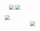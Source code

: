   ㅤㅤㅤㅤㅤㅤㅤ    ㅤㅤㅤㅤㅤㅤㅤ    ㅤㅤㅤㅤㅤㅤㅤ ![](https://files.catbox.moe/khf9m7.png) ![](https://files.catbox.moe/p37g8u.png)

  ㅤㅤㅤㅤㅤㅤㅤ    ㅤㅤㅤㅤㅤ  ㅤ 󠁝󠁝󠁝 ㅤㅤㅤㅤㅤㅤ   ️️️ ![](https://fontmeme.com/permalink/241213/7c3a414781bea01022b478cb3d2600d4.png)
 ㅤㅤㅤㅤㅤㅤㅤ  ㅤㅤㅤㅤㅤㅤㅤ  ㅤㅤㅤㅤㅤㅤㅤ  ㅤㅤㅤㅤㅤㅤㅤ  ㅤㅤㅤㅤㅤㅤㅤ ㅤㅤㅤㅤㅤㅤㅤ  ![](https://i.pinimg.com/736x/8c/61/56/8c615653a1d4098126f9725667996cb9.jpg)
